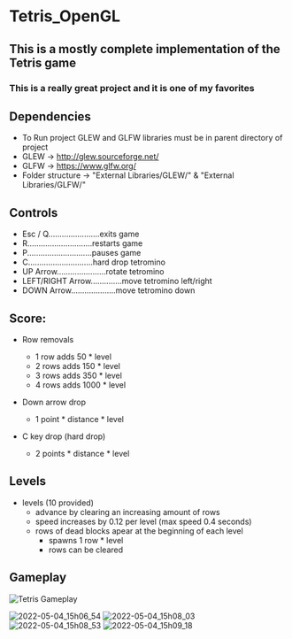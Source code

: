 # Tetris_OpenGL

## This is a mostly complete implementation of the Tetris game
### This is a really great project and it is one of my favorites

## Dependencies
- To Run project GLEW and GLFW libraries must be in parent directory of project
- GLEW -> http://glew.sourceforge.net/
- GLFW -> https://www.glfw.org/
- Folder structure -> "External Libraries/GLEW/" & "External Libraries/GLFW/"

## Controls
- Esc / Q.......................exits game
- R.............................restarts game
- P.............................pauses game
- C.............................hard drop tetromino
- UP Arrow......................rotate tetromino
- LEFT/RIGHT Arrow..............move tetromino left/right
- DOWN Arrow....................move tetromino down


## Score:
- Row removals
	- 1 row adds 50 * level
	- 2 rows adds 150 * level
	- 3 rows adds 350 * level
	- 4 rows adds 1000 * level
	
- Down arrow drop
	- 1 point * distance * level
	
- C key drop (hard drop)
    - 2 points * distance * level
	

## Levels

- levels (10 provided)
	- advance by clearing an increasing amount of rows
	- speed increases by 0.12 per level (max speed 0.4 seconds)
	- rows of dead blocks apear at the beginning of each level
		- spawns 1 row * level
		- rows can be cleared


## Gameplay

![Tetris Gameplay](https://user-images.githubusercontent.com/97991414/166834242-70d8f0a4-5a24-472a-ac3f-43feb81d3561.gif)

![2022-05-04_15h06_54](https://user-images.githubusercontent.com/97991414/166834280-b70d2e95-2c03-4e59-9dba-74812a964582.png)
![2022-05-04_15h08_03](https://user-images.githubusercontent.com/97991414/166834287-a6ed8fae-ba28-4503-9178-e204fb74de88.png)
![2022-05-04_15h08_53](https://user-images.githubusercontent.com/97991414/166834293-1d5f0093-ed25-44da-9f17-a6f959512c98.png)
![2022-05-04_15h09_18](https://user-images.githubusercontent.com/97991414/166834308-5c4fe58b-8dc1-4069-8fda-5b46bda1c263.png)

